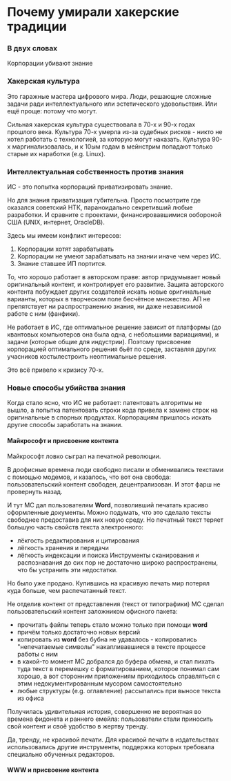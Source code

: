 # Почему умирали хакерские традиции

### В двух словах

Корпорации убивают знание

### Хакерская культура

Это гаражные мастера цифрового мира.
Люди, решающие сложные задачи ради интеллектуального или эстетического удовольствия.
Или ещё проще: потому что могут.

Сильная хакерская культура существовала в 70-х и 90-х годах прошлого века.
Культура 70-х умерла из-за судебных рисков - никто не хотел работать с технологией, за которую могут наказать.
Культура 90-х маргинализовалась, и к 10ым годам в мейнстрим попадают только старые их наработки (e.g. Linux).

### Интеллектуальная собственность против знания

ИС - это попытка корпораций приватизировать знание.

Но для знания приватизация губительна.
Просто посмотрите где оказался советский НТК, параноидально секретивший любые разработки.
И сравните с проектами, финансировавшимися ообороной США (UNIX, интернет, OracleDB).

Здесь мы имеем конфликт интересов:
1. Корпорации хотят зарабатывать
2. Корпорации не умеют зарабатывать на знании иначе чем через ИС.
3. Знание ставшее ИП портится.

То, что хорошо работает в авторском праве: автор придумывает новый оригинальный контент, и контролирует его развитие.
Защита авторского контента побуждает других создателей искать новые оригинальные варианты, которых в творческом поле бесчётное множество.
АП не препятствует ни распространению знания, ни даже независимой работе с ним (фанфики).


Не работает в ИС, где оптимальное решение зависит от платформы (до квантовых компьютеров она была одна, с небольшими вариациями),
и задачи (которые общие для индустрии).
Поэтому присвоение корпорацией оптимального решения бьёт по среде, заставляя других учасников костылестроить неоптимальные решения.

Это всё привело к кризису 70-х.

### Новые способы убийства знания

Когда стало ясно, что ИС не работает: патентовать алгоритмы не вышло, а попытка патентовать строки кода привела к замене строк
на оригинальные в спорных продуктах. Корпорациям пришлось искать другие способы заработать на знании.

#### Майкрософт и присвоение контента

Майкрософт ловко сыграл на печатной революции.

В доофисные времена люди свободно писали и обменивались текстами с помощью модемов, и казалось, что вот она свобода:
пользовательский контент свободен, децентрализован.
И этот фарш не провернуть назад.

И тут МС дал пользователям **Word**, позволивший печатать красиво оформленные документы.
Можно подумать, что это сделало тексты свободнее предоставив для них новую среду.
Но печатный текст теряет большую часть свойств текста электронного:
- лёкгость редактирования и цитирования
- лёгкость хранения и передачи
- лёгкость индексации и поиска
Инструменты сканирования и распознавания до сих пор не достаточно широко распространены, что бы устранить эти недостатки.

Но было уже продано.
Купившись на красивую печать мир потерял куда больше, чем распечатанный текст.

Не отделив контент от представления (текст от типографики) МС сделал пользовательский контент заложником офисного пакета:
- прочитать файлы теперь стало можно только при помощи **word**
- причём только достаточно новых версий
- копировать из **word** без бубна не удавалось - копировались "непечатаемые символы" накапливавшиеся в тексте процессе работы с ним
- в какой-то момент МС добрался до буфера обмена, и стал пихать туда текст в перемешку с форматированием, которое понимал сам хорошо, а вот сторонним приложениям приходилось справляться с этим недокументированным мусором самостоятельно
- любые структуры (e.g. оглавление) рассыпались при выносе текста из офиса

Получилась удивительная история, совершенно не вероятная во времена фидонета и раннего емейла: пользователи стали приносить свой контент и своё удобство в жертву тренду.

Да, тренду, не красивой печати.
Для красивой печати в издательствах использовались другие инструменты, поддержка которых требовала специально обученных редакторов.

#### WWW и присвоение контента




